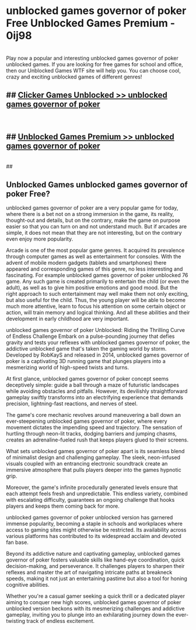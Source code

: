 # unblocked games governor of poker  Free Unblocked Games Premium - 0ij98 <br>
<br>
Play now a popular and interesting unblocked games governor of poker unblocked games. If you are looking for free games for school and office, then our Unblocked Games WTF site will help you. You can choose cool, crazy and exciting unblocked games of different genres!


## ##  [Clicker Games Unblocked >> unblocked games governor of poker](http://freeplayer.one?title=unblocked_games_governor_of_poker&ref=UGames)
  <br>

##  ## [Unblocked Games Premium >> unblocked games governor of poker](http://freeplayer.one?title=unblocked_games_governor_of_poker&ref=UGames)
  <br>
  ##



## Unblocked Games unblocked games governor of poker Free?

unblocked games governor of poker are a very popular game for today, where there is a bet not on a strong immersion in the game, its reality, thought-out and details, but on the contrary, make the game on purpose easier so that you can turn on and not understand much. But if arcades are simple, it does not mean that they are not interesting, but on the contrary even enjoy more popularity.

Arcade is one of the most popular game genres. It acquired its prevalence through computer games as well as entertainment for consoles. With the advent of mobile modern gadgets (tablets and smartphones) there appeared and corresponding games of this genre, no less interesting and fascinating. For example unblocked games governor of poker unblocked 76 game. Any such game is created primarily to entertain the child (or even the adult), as well as to give him positive emotions and good mood. But the right approach to such entertainment may well make them not only exciting, but also useful for the child. Thus, the young player will be able to become much more attentive, learn to focus his attention on some certain object or action, will train memory and logical thinking. And all these abilities and their development in early childhood are very important.

unblocked games governor of poker Unblocked: Riding the Thrilling Curve of Endless Challenge
Embark on a pulse-pounding journey that defies gravity and tests your reflexes with unblocked games governor of poker, the addictive unblocked game that's taken the gaming world by storm. Developed by RobKayS and released in 2014, unblocked games governor of poker is a captivating 3D running game that plunges players into a mesmerizing world of high-speed twists and turns.

At first glance, unblocked games governor of poker concept seems deceptively simple: guide a ball through a maze of futuristic landscapes while avoiding obstacles and pitfalls. However, its devilishly straightforward gameplay swiftly transforms into an electrifying experience that demands precision, lightning-fast reactions, and nerves of steel.

The game's core mechanic revolves around maneuvering a ball down an ever-steepening unblocked games governor of poker, where every movement dictates the impending speed and trajectory. The sensation of hurtling through neon-lit tracks, dodging barriers and jumping chasms, creates an adrenaline-fueled rush that keeps players glued to their screens.

What sets unblocked games governor of poker apart is its seamless blend of minimalist design and challenging gameplay. The sleek, neon-infused visuals coupled with an entrancing electronic soundtrack create an immersive atmosphere that pulls players deeper into the games hypnotic grip.

Moreover, the game's infinite procedurally generated levels ensure that each attempt feels fresh and unpredictable. This endless variety, combined with escalating difficulty, guarantees an ongoing challenge that hooks players and keeps them coming back for more.

unblocked games governor of poker unblocked version has garnered immense popularity, becoming a staple in schools and workplaces where access to gaming sites might otherwise be restricted. Its availability across various platforms has contributed to its widespread acclaim and devoted fan base.

Beyond its addictive nature and captivating gameplay, unblocked games governor of poker fosters valuable skills like hand-eye coordination, quick decision-making, and perseverance. It challenges players to sharpen their reflexes and master the art of navigating intricate paths at breakneck speeds, making it not just an entertaining pastime but also a tool for honing cognitive abilities.

Whether you're a casual gamer seeking a quick thrill or a dedicated player aiming to conquer new high scores, unblocked games governor of poker unblocked version beckons with its mesmerizing challenges and addictive gameplay, inviting you to plunge into an exhilarating journey down the ever-twisting track of endless excitement.